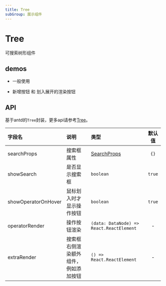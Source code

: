 ```yaml
---
title: Tree
subGroup: 展示组件
---
```


# Tree

可搜索树形组件

## demos

- 一般使用

<Demo src="./demos/tree1.tsx" />


- 新增按钮 和 划入展开的渲染按钮

<Demo src="./demos/tree2.tsx" />



## API

基于antd的`Tree`封装，更多api请参考[Tree](https://ant.design/components/tree-cn/#API)。

| 字段名 |  说明 |类型 | 默认值 |
| :-----| :---- | :---- | :----: |
| searchProps |  搜索框属性 | [SearchProps](https://ant.design/components/input-cn/#Input.Search) | `{}` |
| showSearch | 是否显示搜索框 | `boolean` | `true` |
| showOperatorOnHover | 鼠标划入时才显示操作按钮 | `boolean`|  `true` |
| operatorRender | 操作按钮渲染 | `(data: DataNode) => React.ReactElement`|  - |
| extraRender | 搜索框右侧渲染额外组件，例如添加按钮 | `() => React.ReactElement` |  - |